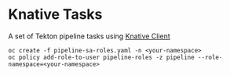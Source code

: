 # Knative Tasks

A set of Tekton pipeline tasks using [Knative Client](https://github.com/knative/client)

```shell
oc create -f pipeline-sa-roles.yaml -n <your-namespace>
oc policy add-role-to-user pipeline-roles -z pipeline --role-namespace=<your-namespace>
```
